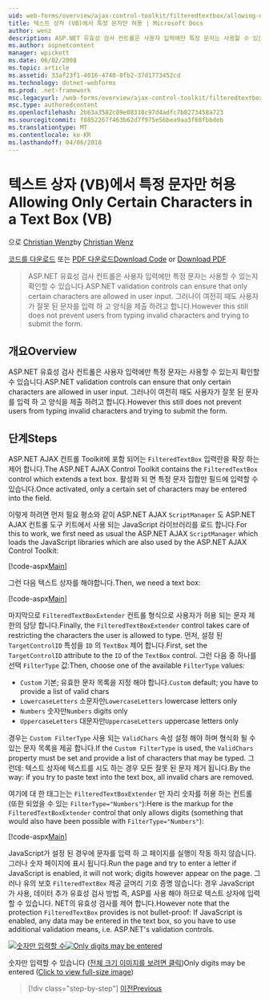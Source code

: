 ```yaml
---
uid: web-forms/overview/ajax-control-toolkit/filteredtextbox/allowing-only-certain-characters-in-a-text-box-vb
title: 텍스트 상자 (VB)에서 특정 문자만 허용 | Microsoft Docs
author: wenz
description: ASP.NET 유효성 검사 컨트롤은 사용자 입력에만 특정 문자는 사용할 수 있는지 확인할 수 있습니다. 그러나이 여전히 하더라도 사용자 입력에서 잘못 된...
ms.author: aspnetcontent
manager: wpickett
ms.date: 06/02/2008
ms.topic: article
ms.assetid: 33af23f1-4016-4740-8fb2-37d1773452cd
ms.technology: dotnet-webforms
ms.prod: .net-framework
msc.legacyurl: /web-forms/overview/ajax-control-toolkit/filteredtextbox/allowing-only-certain-characters-in-a-text-box-vb
msc.type: authoredcontent
ms.openlocfilehash: 2b63a3582c09e08310c97d4adfc7b8273458a723
ms.sourcegitcommit: f8852267f463b62d7f975e56bea9aa3f68fbbdeb
ms.translationtype: MT
ms.contentlocale: ko-KR
ms.lasthandoff: 04/06/2018
---
```

<a name="allowing-only-certain-characters-in-a-text-box-vb"></a><span data-ttu-id="25a05-104">텍스트 상자 (VB)에서 특정 문자만 허용</span><span class="sxs-lookup"><span data-stu-id="25a05-104">Allowing Only Certain Characters in a Text Box (VB)</span></span>
====================
<span data-ttu-id="25a05-105">으로 [Christian Wenz](https://github.com/wenz)</span><span class="sxs-lookup"><span data-stu-id="25a05-105">by [Christian Wenz](https://github.com/wenz)</span></span>

<span data-ttu-id="25a05-106">[코드를 다운로드](http://download.microsoft.com/download/4/c/2/4c2def7a-0d23-4055-91f9-1f18504167d7/FilteredTextBox0.vb.zip) 또는 [PDF 다운로드](http://download.microsoft.com/download/b/6/a/b6ae89ee-df69-4c87-9bfb-ad1eb2b23373/filteredtextbox0VB.pdf)</span><span class="sxs-lookup"><span data-stu-id="25a05-106">[Download Code](http://download.microsoft.com/download/4/c/2/4c2def7a-0d23-4055-91f9-1f18504167d7/FilteredTextBox0.vb.zip) or [Download PDF](http://download.microsoft.com/download/b/6/a/b6ae89ee-df69-4c87-9bfb-ad1eb2b23373/filteredtextbox0VB.pdf)</span></span>

> <span data-ttu-id="25a05-107">ASP.NET 유효성 검사 컨트롤은 사용자 입력에만 특정 문자는 사용할 수 있는지 확인할 수 있습니다.</span><span class="sxs-lookup"><span data-stu-id="25a05-107">ASP.NET validation controls can ensure that only certain characters are allowed in user input.</span></span> <span data-ttu-id="25a05-108">그러나이 여전히 때도 사용자가 잘못 된 문자를 입력 하 고 양식을 제출 하려고 합니다.</span><span class="sxs-lookup"><span data-stu-id="25a05-108">However this still does not prevent users from typing invalid characters and trying to submit the form.</span></span>


## <a name="overview"></a><span data-ttu-id="25a05-109">개요</span><span class="sxs-lookup"><span data-stu-id="25a05-109">Overview</span></span>

<span data-ttu-id="25a05-110">ASP.NET 유효성 검사 컨트롤은 사용자 입력에만 특정 문자는 사용할 수 있는지 확인할 수 있습니다.</span><span class="sxs-lookup"><span data-stu-id="25a05-110">ASP.NET validation controls can ensure that only certain characters are allowed in user input.</span></span> <span data-ttu-id="25a05-111">그러나이 여전히 때도 사용자가 잘못 된 문자를 입력 하 고 양식을 제출 하려고 합니다.</span><span class="sxs-lookup"><span data-stu-id="25a05-111">However this still does not prevent users from typing invalid characters and trying to submit the form.</span></span>

## <a name="steps"></a><span data-ttu-id="25a05-112">단계</span><span class="sxs-lookup"><span data-stu-id="25a05-112">Steps</span></span>

<span data-ttu-id="25a05-113">ASP.NET AJAX 컨트롤 Toolkit에 포함 되어는 `FilteredTextBox` 입력란을 확장 하는 제어 합니다.</span><span class="sxs-lookup"><span data-stu-id="25a05-113">The ASP.NET AJAX Control Toolkit contains the `FilteredTextBox` control which extends a text box.</span></span> <span data-ttu-id="25a05-114">활성화 되 면 특정 문자 집합만 필드에 입력할 수 있습니다.</span><span class="sxs-lookup"><span data-stu-id="25a05-114">Once activated, only a certain set of characters may be entered into the field.</span></span>

<span data-ttu-id="25a05-115">이렇게 하려면 먼저 필요 평소와 같이 ASP.NET AJAX `ScriptManager` 도 ASP.NET AJAX 컨트롤 도구 키트에서 사용 되는 JavaScript 라이브러리를 로드 합니다.</span><span class="sxs-lookup"><span data-stu-id="25a05-115">For this to work, we first need as usual the ASP.NET AJAX `ScriptManager` which loads the JavaScript libraries which are also used by the ASP.NET AJAX Control Toolkit:</span></span>

[!code-aspx[Main](allowing-only-certain-characters-in-a-text-box-vb/samples/sample1.aspx)]

<span data-ttu-id="25a05-116">그런 다음 텍스트 상자를 해야합니다.</span><span class="sxs-lookup"><span data-stu-id="25a05-116">Then, we need a text box:</span></span>

[!code-aspx[Main](allowing-only-certain-characters-in-a-text-box-vb/samples/sample2.aspx)]

<span data-ttu-id="25a05-117">마지막으로 `FilteredTextBoxExtender` 컨트롤 형식으로 사용자가 허용 되는 문자 제한의 담당 합니다.</span><span class="sxs-lookup"><span data-stu-id="25a05-117">Finally, the `FilteredTextBoxExtender` control takes care of restricting the characters the user is allowed to type.</span></span> <span data-ttu-id="25a05-118">먼저, 설정 된 `TargetControlID` 특성을 `ID` 의 `TextBox` 제어 합니다.</span><span class="sxs-lookup"><span data-stu-id="25a05-118">First, set the `TargetControlID` attribute to the `ID` of the `TextBox` control.</span></span> <span data-ttu-id="25a05-119">그런 다음 중 하나를 선택 `FilterType` 값:</span><span class="sxs-lookup"><span data-stu-id="25a05-119">Then, choose one of the available `FilterType` values:</span></span>

- <span data-ttu-id="25a05-120">`Custom` 기본; 유효한 문자 목록을 지정 해야 합니다.</span><span class="sxs-lookup"><span data-stu-id="25a05-120">`Custom` default; you have to provide a list of valid chars</span></span>
- <span data-ttu-id="25a05-121">`LowercaseLetters` 소문자만</span><span class="sxs-lookup"><span data-stu-id="25a05-121">`LowercaseLetters` lowercase letters only</span></span>
- <span data-ttu-id="25a05-122">`Numbers` 숫자만</span><span class="sxs-lookup"><span data-stu-id="25a05-122">`Numbers` digits only</span></span>
- <span data-ttu-id="25a05-123">`UppercaseLetters` 대문자만</span><span class="sxs-lookup"><span data-stu-id="25a05-123">`UppercaseLetters` uppercase letters only</span></span>

<span data-ttu-id="25a05-124">경우는 `Custom FilterType` 사용 되는 `ValidChars` 속성 설정 해야 하며 형식화 될 수 있는 문자 목록을 제공 합니다.</span><span class="sxs-lookup"><span data-stu-id="25a05-124">If the `Custom FilterType` is used, the `ValidChars` property must be set and provide a list of characters that may be typed.</span></span> <span data-ttu-id="25a05-125">그런데: 텍스트 상자에 텍스트를 시도 하는 경우 모든 잘못 된 문자 제거 됩니다.</span><span class="sxs-lookup"><span data-stu-id="25a05-125">By the way: if you try to paste text into the text box, all invalid chars are removed.</span></span>

<span data-ttu-id="25a05-126">여기에 대 한 태그는는 `FilteredTextBoxExtender` 만 자리 숫자를 허용 하는 컨트롤 (또한 되었을 수 있는 `FilterType="Numbers"`):</span><span class="sxs-lookup"><span data-stu-id="25a05-126">Here is the markup for the `FilteredTextBoxExtender` control that only allows digits (something that would also have been possible with `FilterType="Numbers"`):</span></span>

[!code-aspx[Main](allowing-only-certain-characters-in-a-text-box-vb/samples/sample3.aspx)]

<span data-ttu-id="25a05-127">JavaScript가 설정 된 경우에 문자를 입력 하 고 페이지를 실행이 작동 하지 않습니다. 그러나 숫자 페이지에 표시 됩니다.</span><span class="sxs-lookup"><span data-stu-id="25a05-127">Run the page and try to enter a letter if JavaScript is enabled, it will not work; digits however appear on the page.</span></span> <span data-ttu-id="25a05-128">그러나 유의 보호 `FilteredTextBox` 제공 글머리 기호 증명 않습니다: 경우 JavaScript가 사용, 데이터 추가 유효성 검사 방법 즉, ASP를 사용 해야 하므로 텍스트 상자에 입력할 수 있습니다. NET의 유효성 검사를 제어 합니다.</span><span class="sxs-lookup"><span data-stu-id="25a05-128">However note that the protection `FilteredTextBox` provides is not bullet-proof: If JavaScript is enabled, any data may be entered in the text box, so you have to use additional validation means, i.e. ASP.NET's validation controls.</span></span>


<span data-ttu-id="25a05-129">[![숫자만 입력할 수](allowing-only-certain-characters-in-a-text-box-vb/_static/image2.png)](allowing-only-certain-characters-in-a-text-box-vb/_static/image1.png)</span><span class="sxs-lookup"><span data-stu-id="25a05-129">[![Only digits may be entered](allowing-only-certain-characters-in-a-text-box-vb/_static/image2.png)](allowing-only-certain-characters-in-a-text-box-vb/_static/image1.png)</span></span>

<span data-ttu-id="25a05-130">숫자만 입력할 수 있습니다 ([전체 크기 이미지를 보려면 클릭](allowing-only-certain-characters-in-a-text-box-vb/_static/image3.png))</span><span class="sxs-lookup"><span data-stu-id="25a05-130">Only digits may be entered ([Click to view full-size image](allowing-only-certain-characters-in-a-text-box-vb/_static/image3.png))</span></span>

> [!div class="step-by-step"]
> [<span data-ttu-id="25a05-131">이전</span><span class="sxs-lookup"><span data-stu-id="25a05-131">Previous</span></span>](allowing-only-certain-characters-in-a-text-box-cs.md)
